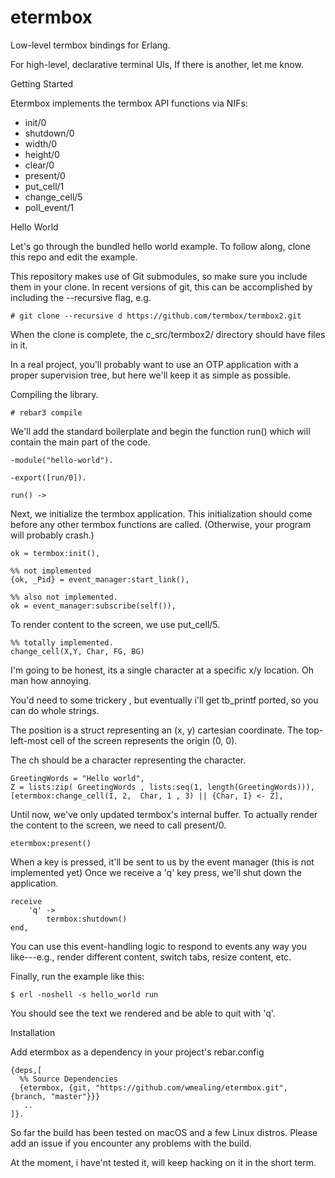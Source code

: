 etermbox
=====

Low-level termbox bindings for Erlang.

For high-level, declarative terminal UIs, If there is another, let me know.

Getting Started

Etermbox implements the termbox API functions via NIFs:

- init/0
- shutdown/0
- width/0
- height/0
- clear/0
- present/0
- put_cell/1
- change_cell/5
- poll_event/1


Hello World

Let's go through the bundled hello world example. To follow along, clone this repo and edit the example.

This repository makes use of Git submodules, so make sure you include them in your clone. In recent versions of git, this can be accomplished by including the --recursive flag, e.g.

    # git clone --recursive d https://github.com/termbox/termbox2.git

When the clone is complete, the c_src/termbox2/ directory should have files in it.

In a real project, you'll probably want to use an OTP application with a proper supervision tree, but here we'll keep it as simple as possible.


Compiling the library.

    # rebar3 compile

We'll add the standard boilerplate and begin the function run() which will contain the main part of the code.

    -module("hello-world").

    -export([run/0]).

    run() ->

Next, we initialize the termbox application. This initialization should come before any other termbox functions are called. (Otherwise, your program will probably crash.)

    ok = termbox:init(),

    %% not implemented
    {ok, _Pid} = event_manager:start_link(),

    %% also not implemented.
    ok = event_manager:subscribe(self()),

To render content to the screen, we use put_cell/5.

    %% totally implemented.
    change_cell(X,Y, Char, FG, BG)

I'm going to be honest, its a single character at a specific x/y location.  Oh man how annoying.

You'd need to some trickery , but eventually i'll get tb_printf ported, so you can do whole strings.

The position is a struct representing an (x, y) cartesian coordinate. The top-left-most cell of the screen represents the origin (0, 0).

The ch should be a character representing the character.

    GreetingWords = "Hello world",
    Z = lists:zip( GreetingWords , lists:seq(1, length(GreetingWords))),
    [etermbox:change_cell(I, 2,  Char, 1 , 3) || {Char, I} <- Z],

Until now, we've only updated termbox's internal buffer. To actually render the content to the screen, we need to call present/0.

    etermbox:present()

When a key is pressed, it'll be sent to us by the event manager (this is not implemented yet) Once we receive a 'q' key press, we'll shut down the application.

    receive
        'q' ->
            termbox:shutdown()
    end,

You can use this event-handling logic to respond to events any way you like---e.g., render different content, switch tabs, resize content, etc.

Finally, run the example like this:


    $ erl -noshell -s hello_world run

You should see the text we rendered and be able to quit with 'q'.

Installation

Add etermbox as a dependency in your project's rebar.config

    {deps,[
      %% Source Dependencies
      {etermbox, {git, "https://github.com/wmealing/etermbox.git", {branch, "master"}}}
       ..
    ]}.

So far the build has been tested on macOS and a few Linux distros. Please add an issue if you encounter any problems with the build.

At the moment, i have'nt tested it, will keep hacking on it in the short term.

